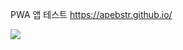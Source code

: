 PWA 앱 테스트
https://apebstr.github.io/

![](https://velog.velcdn.com/images/apebstr/post/2a9c984e-9c69-4f83-89ff-ff27641ef737/image.gif)

